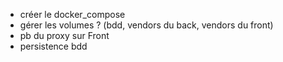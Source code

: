 * créer le docker_compose
* gérer les volumes ? (bdd, vendors du back, vendors du front)
* pb du proxy sur Front
* persistence bdd

